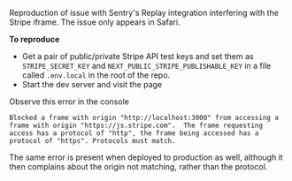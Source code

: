 Reproduction of issue with Sentry's Replay integration interfering with the Stripe iframe. The issue only appears in Safari.

**To reproduce**

- Get a pair of public/private Stripe API test keys and set them as `STRIPE_SECRET_KEY` and `NEXT_PUBLIC_STRIPE_PUBLISHABLE_KEY` in a file called `.env.local` in the root of the repo.
- Start the dev server and visit the page

Observe this error in the console

```
Blocked a frame with origin "http://localhost:3000" from accessing a frame with origin "https://js.stripe.com".  The frame requesting access has a protocol of "http", the frame being accessed has a protocol of "https". Protocols must match.
```

The same error is present when deployed to production as well, although it then complains about the origin not matching, rather than the protocol.
